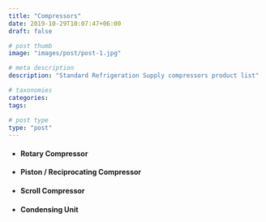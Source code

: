 ```yaml
---
title: "Compressors"
date: 2019-10-29T10:07:47+06:00
draft: false

# post thumb
image: "images/post/post-1.jpg"

# meta description
description: "Standard Refrigeration Supply compressors product list"

# taxonomies
categories: 
tags:

# post type
type: "post"
---
```


- #### Rotary Compressor

- #### Piston / Reciprocating Compressor

- #### Scroll Compressor

- #### Condensing Unit
